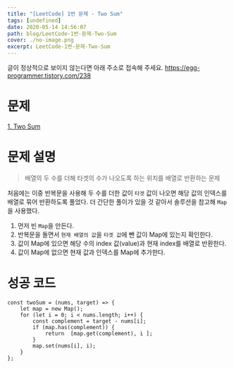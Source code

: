 ```yaml
---
title: "[LeetCode] 1번 문제 - Two Sum"
tags: [undefined]
date: 2020-05-14 14:56:07
path: blog/LeetCode-1번-문제-Two-Sum
cover: ./no-image.png
excerpt: LeetCode-1번-문제-Two-Sum
---
```

글이 정상적으로 보이지 않는다면 아래 주소로 접속해 주세요.
https://egg-programmer.tistory.com/238
# 문제

[1. Two Sum](https://leetcode.com/problems/two-sum/)

# 문제 설명

>  
> 배열의 두 수를 더해 타겟의 수가 나오도록 하는 위치를 배열로 반환하는 문제
> 

처음에는 이중 반복문을 사용해 두 수를 더한 값이 `` 타겟 `` 값이 나오면 해당 값의 인덱스를 배열로 묶어 반환하도록 풀었다. 더 간단한 풀이가 있을 것 같아서 솔루션을 참고해 `` Map ``을 사용했다. 

1.   먼저 빈 `` Map ``을 만든다. 
2.   반복문을 돌면서 `` 현재 배열의 값 ``을 `` 타겟 값 ``에 뺀 값이 Map에 있는지 확인한다. 
3.   값이 Map에 있으면 해당 수의 index 값(value)과 현재 index를 배열로 반환한다. 
4.   값이 Map에 없으면 현재 값과 인덱스를 Map에 추가한다. 

# 성공 코드

<pre><code class="language-js">const twoSum = (nums, target) =&gt; {
    let map = new Map();
    for (let i = 0; i &lt; nums.length; i++) {
        const complement = target - nums[i];
        if (map.has(complement)) {
            return  [map.get(complement), i ];
        }
        map.set(nums[i], i);
    }
};</code></pre>